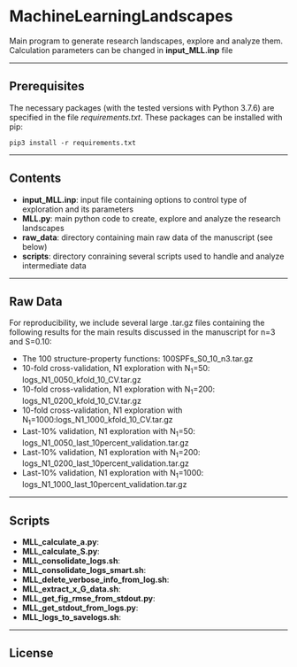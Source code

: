 # MachineLearningLandscapes
Main program to generate research landscapes, explore and analyze them.
Calculation parameters can be changed in **input_MLL.inp** file

---

## Prerequisites

The necessary packages (with the tested versions with Python 3.7.6) are specified in the file _requirements.txt_. These packages can be installed with pip:

```
pip3 install -r requirements.txt
```
---

## Contents
- **input_MLL.inp**: input file containing options to control type of exploration and its parameters
- **MLL.py**: main python code to create, explore and analyze the research landscapes
- **raw_data**: directory containing main raw data of the manuscript (see below)
- **scripts**: directory conraining several scripts used to handle and analyze intermediate data

---

## Raw Data

For reproducibility, we include several large .tar.gz files containing the following results for the main results discussed in the manuscript for n=3 and S=0.10:

- The 100 structure-property functions: 100SPFs_S0_10_n3.tar.gz
- 10-fold cross-validation, N1 exploration with N<sub>1</sub>=50: logs_N1_0050_kfold_10_CV.tar.gz
- 10-fold cross-validation, N1 exploration with N<sub>1</sub>=200: logs_N1_0200_kfold_10_CV.tar.gz
- 10-fold cross-validation, N1 exploration with N<sub>1</sub>=1000:logs_N1_1000_kfold_10_CV.tar.gz
- Last-10% validation, N1 exploration with N<sub>1</sub>=50: logs_N1_0050_last_10percent_validation.tar.gz
- Last-10% validation, N1 exploration with N<sub>1</sub>=200: logs_N1_0200_last_10percent_validation.tar.gz
- Last-10% validation, N1 exploration with N<sub>1</sub>=1000: logs_N1_1000_last_10percent_validation.tar.gz

---

## Scripts

- **MLL_calculate_a.py**:
- **MLL_calculate_S.py**:
- **MLL_consolidate_logs.sh**:
- **MLL_consolidate_logs_smart.sh**:
- **MLL_delete_verbose_info_from_log.sh**:
- **MLL_extract_x_G_data.sh**:
- **MLL_get_fig_rmse_from_stdout.py**:
- **MLL_get_stdout_from_logs.py**:
- **MLL_logs_to_savelogs.sh**:

---

## License
